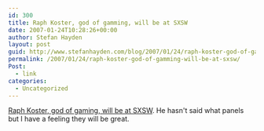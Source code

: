 ```yaml
---
id: 300
title: Raph Koster, god of gamming, will be at SXSW
date: 2007-01-24T10:28:26+00:00
author: Stefan Hayden
layout: post
guid: http://www.stefanhayden.com/blog/2007/01/24/raph-koster-god-of-gamming-will-be-at-sxsw/
permalink: /2007/01/24/raph-koster-god-of-gamming-will-be-at-sxsw/
Post:
  - link
categories:
  - Uncategorized
---
```

<p><a href="http://www.raphkoster.com/2007/01/23/sxsw/">Raph Koster, god of gaming, will be at SXSW</a>. He hasn't said what panels but I have a feeling they will be great.
</p>
